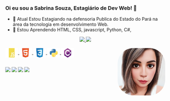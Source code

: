 ### Oi eu sou a Sabrina Souza, Estagiário de Dev Web! 👋

- 🔭 Atual Estou Estagiando na defensoria Publica do Estado do Pará na área da tecnologia em desenvolvimento Web.
- 🌱 Estou Aprendendo HTML, CSS, javascript, Python, C#, 

<div align="center">
  <a href="https://github.com/SabrinaSouzaDev">
  <img height="180em" src="https://github-readme-stats.vercel.app/api?username=SabrinaSouzaDev&show_icons=true&theme=dark&include_all_commits=true&count_private=true"/>
  <img height="180em" src="https://github-readme-stats.vercel.app/api/top-langs/?username=SabrinaSouzaDev&layout=compact&langs_count=7&theme=dark"/>
</div>
<div style="display: inline_block"><br>
  <img align="center" alt="Sabri-js" height="30" width="40" src="folder/img/js.jpg">
  <!--<img align="center" alt="Sabri-Ts" height="30" width="40" src="https://raw.githubusercontent.com/devicons/devicon/master/icons/typescript/typescript-plain.svg">-->
  <!--<img align="center" alt="Sabri-React" height="30" width="40" src="https://raw.githubusercontent.com/devicons/devicon/master/icons/react/react-original.svg">-->
  <img align="center" alt="Sabri-HTML" height="30" width="40" src="folder/img/html.jpg">
  <img align="center" alt="Sabri-CSS" height="30" width="40" src="folder/img/css.jpg">
  <img align="center" alt="Sabri-Python" height="30" width="40" src="folder/img/python.jpg">
  <img align="center" alt="Sabri-Csharp" height="30" width="40" src="folder/img/ccharp.jpg">
  <img align="right" alt="Sabri-pic" height="150" style="border-radius:50px;" src="folder/img/Sabridesenho03.jpeg">
</div>
  
  ##
 
<div style="display: inline_block" align="left" > 
  
  <a href="https://instagram.com/ssabrinalynx" target="_blank"><img src="https://img.shields.io/badge/-Instagram-%23E4405F?style=for-the-badge&logo=instagram&logoColor=white" target="_blank"></a>
 	<!--<a href="https://www.twitch.tv/" target="_blank"><img src="https://img.shields.io/badge/Twitch-9146FF?style=for-the-badge&logo=twitch&logoColor=white" target="_blank"></a>-->
<a href="https://discord.gg/QXnhv9H7fC" target="_blank"><img src="https://img.shields.io/badge/Discord-7289DA?style=for-the-badge&logo=discord&logoColor=white" target="_blank"></a>
  <a href = "lynxsabri@gmail.com"><img src="https://img.shields.io/badge/-Gmail-%23333?style=for-the-badge&logo=gmail&logoColor=white" target="_blank"></a>
  <a href="https://www.linkedin.com/in/sabrina-souza-6361a5148/" target="_blank"><img src="https://img.shields.io/badge/-LinkedIn-%230077B5?style=for-the-badge&logo=linkedin&logoColor=white" target="_blank"></a> 
 
</div>
